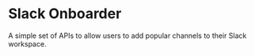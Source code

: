 # Slack Onboarder

A simple set of APIs to allow users to add popular channels to their Slack workspace.
